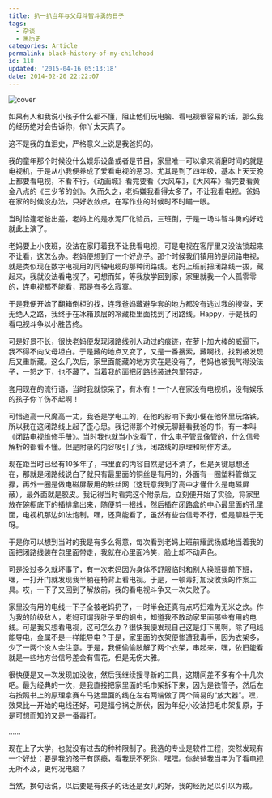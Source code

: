 ```yaml
---
title: 扒一扒当年与父母斗智斗勇的日子
tags:
  - 杂谈
  - 黑历史
categories: Article
permalink: black-history-of-my-childhood
id: 118
updated: '2015-04-16 05:13:18'
date: 2014-02-20 22:22:07
---
```


![cover](https://cat.yufan.me/cats/20140220144644.jpg)

如果有人和我说小孩子什么都不懂，阻止他们玩电脑、看电视很容易的话，那么我的经历绝对会告诉你，你丫太天真了。
  
这不是我的血泪史，严格意义上说是我爸妈的。

我的童年那个时候没什么娱乐设备或者是节目，家里唯一可以拿来消磨时间的就是电视机，于是从小我便养成了爱看电视的恶习。尤其是到了四年级，基本上天天晚上都要看电视，不看不行。《动画城》看完要看《大风车》，《大风车》看完要看黄金八点的《三少爷的剑》。久而久之，老妈嫌我看得太多了，不让我看电视。爸妈在家的时候没办法，只好收敛点，在写作业的时候时不时瞄一眼。

<!--more-->

当时恰逢老爸出差，老妈上的是水泥厂化验员，三班倒，于是一场斗智斗勇的好戏就此上演了。

老妈要上小夜班，没法在家盯着我不让我看电视，可是电视在客厅里又没法锁起来不让看，这怎么办。老妈便想到了一个好点子。那个时候我们镇用的是闭路电视，就是类似现在数字电视用的同轴电缆的那种闭路线。老妈上班前把闭路线一拔，藏起来，我就没法看电视了。可想而知，等我放学回到家，家里就我一个人孤零零的，连电视都不能看，那是有多么寂寞。

于是我便开始了翻箱倒柜的找，连我爸妈藏避孕套的地方都没有逃过我的搜查，天无绝人之路，我终于在冰箱顶层的冷藏柜里面找到了闭路线。Happy，于是我的看电视斗争以小胜告终。

可是好景不长，很快老妈便发现闭路线别人动过的痕迹，在萝卜加大棒的威逼下，我不得不向父母坦白。于是藏的地点又变了，又是一番搜索，藏啊找，找到被发现后又重新藏。这么几次后，家里面能藏的地方实在是没有了，老妈也被我气得没法子，一怒之下，也不藏了，当着我的面把闭路线装进包里带走。

套用现在的流行语，当时我就惊呆了，有木有！一个人在家没有电视机，没有娱乐的孩子你丫伤不起啊！

可惜道高一尺魔高一丈，我爸是学电工的，在他的影响下我小便在他怀里玩烙铁，所以我在这闭路线上起了歪心思。我记得那个时候无聊翻看我爸的书，有一本叫《闭路电视维修手册》。当时我也就当小说看了，什么电子管显像管的，什么信号解析的都看不懂。但是附录的内容吸引了我，闭路线的原理和制作方法。

现在距当时已经有10多年了，书里面的内容自然是记不清了，但是关键思想还在，那就是闭路线说白了就只有最里面的铜丝是有用的，外面有一圈塑料管做支撑，再外一圈是做电磁屏蔽用的铁丝网（这玩意我到了高中才懂什么是电磁屏蔽），最外面就是胶皮。我记得当时看完这个附录后，立刻便开始了实验，将家里放在碗橱底下的插排拿出来，随便剪一根线，然后插在闭路盒的中心最里面的孔里面，电视机那边如法炮制。嘿，还真能看了，虽然有些台信号不行，但是聊胜于无呀。

于是你可以想到当时的我是有多么得意，每次看到老妈上班前耀武扬威地当着我的面把闭路线装在包里面带走，我就在心里面冷笑，脸上却不动声色。

可是没过多久就坏事了，有一次老妈因为身体不舒服临时和别人换班提前下班，嘿，一打开门就发现我半躺在椅背上看电视。于是，一顿毒打加没收我的作案工具。哎，一下子又回到了解放前，我的看电视斗争又一次失败了。

家里没有用的电线一下子全被老妈扔了，一时半会还真有点巧妇难为无米之炊。作为我的阶级敌人，老妈可谓我肚子里的蛔虫，知道我不敢动家里面那些有用的电线。可是我又想看电视，这可怎么办？很快我便发现自己这是灯下黑啊，除了电线能导电，金属不是一样能导电？于是，家里面的衣架便惨遭我毒手，因为衣架多，少了一两个没人会注意。于是，我便偷偷肢解了两个衣架，串起来，嘿，依旧能看就是一些地方台信号差会有雪花，但是无伤大雅。

很快便是又一次发现加没收，然后我继续搜寻新的工具，这期间差不多有个十几次吧。最为经典的一次，是我直接把家里面的毛巾架拆下来，因为是铁管子，然后左右按照书上的原理拿赛车马达里面的线在左右两端做了两个简易的“放大器”。嘿，效果比一开始的电线还好。可是福兮祸之所伏，因为年纪小没法把毛巾架复原，于是可想而知的又是一番毒打。

……

现在上了大学，也就没有过去的种种限制了。我选的专业是软件工程，突然发现有一个好处：要是我的孩子有网瘾，看我玩不死你，嘿嘿。你爸爸我当年为了看电视无所不及，更何况电脑？

当然，换句话说，以后要是有孩子的话还是女儿的好，我的经历足以引以为戒。
